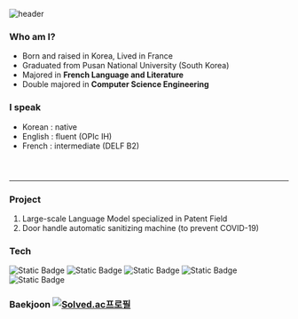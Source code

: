 ![header](https://capsule-render.vercel.app/api?type=rect&color=0:c5c8fa,100:9095ee&text=chaewon%20KIM&fontColor=4d518e&fontSize=50)

### Who am I?
- Born and raised in Korea, Lived in France
- Graduated from Pusan National University (South Korea)
- Majored in **French Language and Literature**   
- Double majored in **Computer Science Engineering**   
   
### I speak
- Korean : native   
- English : fluent (OPIc IH)
- French : intermediate (DELF B2)    
 　   
　   
---
### Project
1.  Large-scale Language Model specialized in Patent Field   
2.  Door handle automatic sanitizing machine (to prevent COVID-19)

### Tech
![Static Badge](https://img.shields.io/badge/C++-badge?logo=C%2B%2B&labelColor=00599C&color=00599C)
![Static Badge](https://img.shields.io/badge/Java-badge?color=purple)
![Static Badge](https://img.shields.io/badge/C-badge?logo=C&logoColor=white&labelColor=A8B9CC&color=A8B9CC)
![Static Badge](https://img.shields.io/badge/Python-badge?logo=Python&logoColor=white&labelColor=3776AB&color=3776AB)
![Static Badge](https://img.shields.io/badge/Spring-badge?style=flat&logo=Spring&logoColor=%236DB33F)


### Baekjoon [![Solved.ac프로필](http://mazassumnida.wtf/api/mini/generate_badge?boj=bbubbune)](https://solved.ac/bbubbune)

